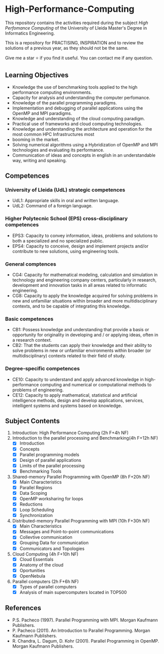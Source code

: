 # High-Performance-Computing

This repository contains the activities required during the subject *High Perfomance Computing* of the University of Lleida Master's Degree in Informatics Engineering.

This is a repository for PRACTISING, INSPIRATION and to review the solutions of a previous year, as they should not be the same.

Give me a star ⭐ if you find it useful. You can contact me if any question.

## Learning Objectives

* Knowledge the use of benchmarking tools applied to the high performance computing environments.
* Capacity for analysis and understanding the computer perfomance.
* Knowledge of the parallel programming paradigms.
* Implementation and debugging of parallel applications using the OpenMP and MPI paradigms.
* Knowledge and understanding of the cloud computing paradigm.
* Practical use of frameworks and cloud computing technologies.
* Knowledge and understanding the architecture and operation for the most common HPC Infrastructures most
* booming in the market.
* Solving numerical algorithms using a Hybridization of OpenMP and MPI technologies and evaluating its performance.
* Communication of ideas and concepts in english in an understandable way, writing and speaking.

## Competences
### University of Lleida (UdL) strategic competences
* UdL1: Appropriate skills in oral and written language.
* UdL2: Command of a foreign language.

### Higher Polytecnic School (EPS) cross-disciplinary competences
* EPS3: Capacity to convey information, ideas, problems and solutions to both a specialized and no
specialized public.
* EPS4: Capacity to conceive, design and implement projects and/or contribute to new solutions, using
engineering tools.

### General comptences
* CG4: Capacity for mathematical modeling, calculation and simulation in technology and engineering
company centers, particularly in research, development and innovation tasks in all areas related to
informatic engineering.
* CG8: Capacity to apply the knowledge acquired for solving problems in new and unfamiliar situations within
broader and more multidisciplinary contexts, and to be capable of integrating this knowledge.

### Basic competences
* CB1: Possess knowledge and understanding that provide a basis or opportunity for originality in developing
and / or applying ideas, often in a research context.
* CB2: That the students can apply their knowledge and their ability to solve problems in new or unfamiliar
environments within broader (or multidisciplinary) contexts related to their field of study.

### Degree-specific competences
* CE10: Capacity to understand and apply advanced knowledge in high-performance computing and numerical
or computational methods to problems of engineering.
* CE12: Capacity to apply mathematical, statistical and artificial intelligence methods, design and develop
applications, services, intelligent systems and systems based on knowledge.

## Subject Contents
1. Introduction: High Performance Computing (2h F+4h NF)
2. Introduction to the parallel processing and Benchmarking(4h F+12h NF)
	- [x] Introduction
	- [x] Concepts
	- [x] Parallel programming models
	- [x] Design of parallel applications
	- [x] Limits of the parallel processing
	- [x] Benchmarking Tools

3. Shared-memory Parallel Programming with OpenMP (8h F+20h NF)
	- [x] Main Characteristics
	- [x] Parallel Regions
	- [x] Data Scoping
	- [x] OpenMP worksharing for loops
	- [x] Reductions
	- [x] Loop Scheduling
	- [x] Synchronization

4. Distributed-memory Parallel Programming with MPI (10h F+30h NF)
	- [x] Main Characteristics
	- [x] Messages and Point-to-point communications
	- [x] Collevtive communication
	- [x] Grouping Data for communication
	- [x] Communicators and Topologies

5. Cloud Computing (4h F+10h NF)
	- [x] Cloud Essentials
	- [x] Anatomy of the cloud
	- [x] Oportunities
	- [x] OpenNebula

6. Parallel computers (2h F+6h NF)
	- [x] Types of parallel computers
	- [x] Analysis of main supercomputers located in TOP500

## References

- P.S. Pacheco (1997). Parallel Programming with MPI. Morgan Kaufmann Publishers.
- P. Pacheco (2011). An Introduction to Parallel Programming. Morgan Kaufmann Publishers.
- R. Chandra, L. Dagum, D. Kohr (2001). Parallel Programming in OpenMP. Morgan Kaufmann Publishers.
